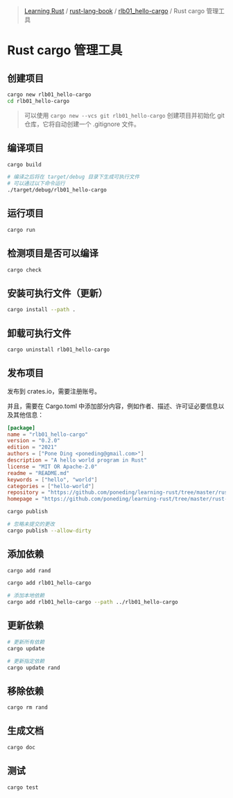<!-- Nav generated by MDI -->
> [Learning Rust](../../README.md) / [rust-lang-book](../index.md) / [rlb01_hello-cargo](index.md) / Rust cargo 管理工具

# Rust cargo 管理工具

## 创建项目

```bash
cargo new rlb01_hello-cargo
cd rlb01_hello-cargo
```

> 可以使用 `cargo new --vcs git rlb01_hello-cargo` 创建项目并初始化 git 仓库，它将自动创建一个 .gitignore 文件。

## 编译项目

```bash
cargo build

# 编译之后将在 target/debug 目录下生成可执行文件
# 可以通过以下命令运行
./target/debug/rlb01_hello-cargo
```

## 运行项目

```bash
cargo run
```

## 检测项目是否可以编译

```bash
cargo check
```

## 安装可执行文件（更新）

```bash
cargo install --path .
```

## 卸载可执行文件

```bash
cargo uninstall rlb01_hello-cargo
```

## 发布项目

发布到 crates.io，需要注册账号。

并且，需要在 Cargo.toml 中添加部分内容，例如作者、描述、许可证必要信息以及其他信息：

```toml
[package]
name = "rlb01_hello-cargo"
version = "0.2.0"
edition = "2021"
authors = ["Pone Ding <poneding@gmail.com>"]
description = "A hello world program in Rust"
license = "MIT OR Apache-2.0"
readme = "README.md"
keywords = ["hello", "world"]
categories = ["hello-world"]
repository = "https://github.com/poneding/learning-rust/tree/master/rust-lang-book/rlb01_hello-cargo"
homepage = "https://github.com/poneding/learning-rust/tree/master/rust-lang-book/rlb01_hello-cargo"
```

```bash
cargo publish

# 忽略未提交的更改
cargo publish --allow-dirty
```

## 添加依赖

```bash
cargo add rand

cargo add rlb01_hello-cargo

# 添加本地依赖
cargo add rlb01_hello-cargo --path ../rlb01_hello-cargo
```

## 更新依赖

```bash
# 更新所有依赖
cargo update

# 更新指定依赖
cargo update rand
```

## 移除依赖

```bash
cargo rm rand
```

## 生成文档

```bash
cargo doc
```

## 测试

```bash
cargo test
```
